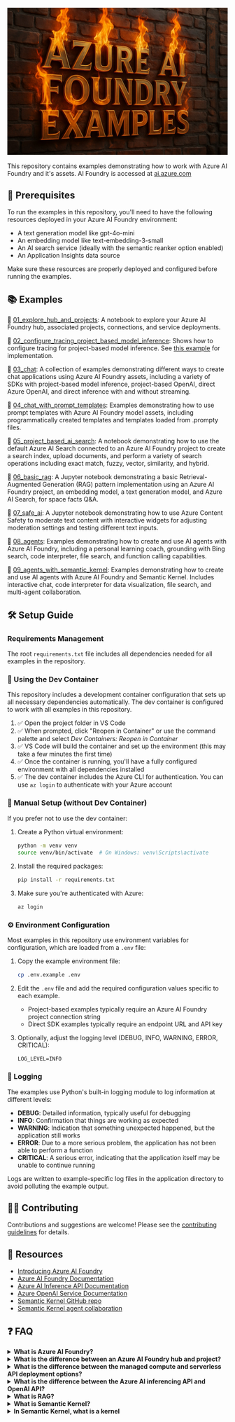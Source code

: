![Semantic Kernel](assets/images/azure-ai-foundry-examples-xs.jpeg)

This repository contains examples demonstrating how to work with Azure AI Foundry and it's assets. AI Foundry is accessed at [ai.azure.com](http://ai.azure.com)

## 🔧 Prerequisites

To run the examples in this repository, you'll need to have the following resources deployed in your Azure AI Foundry environment:

- A text generation model like gpt-4o-mini
- An embedding model like text-embedding-3-small
- An AI search service (ideally with the semantic reanker option enabled)
- An Application Insights data source

Make sure these resources are properly deployed and configured before running the examples.

## 📚 Examples

🧮 [01_explore_hub_and_projects](./01_explore_hub_and_projects/README.md): A notebook to explore your Azure AI Foundry hub, associated projects, connections, and service deployments.

🧮 [02_configure_tracing_project_based_model_inference](./02_configure_tracing_project_based_model_inference/README.md): Shows how to configure tracing for project-based model inference. See [this example](./03_chat/chat_project_based_model_inference.py) for implementation.

🧮 [03_chat](./03_chat/README.md): A collection of examples demonstrating different ways to create chat applications using Azure AI Foundry assets, including a variety of SDKs with project-based model inference, project-based OpenAI, direct Azure OpenAI, and direct inference with and without streaming.

🧮 [04_chat_with_prompt_templates](./04_chat_with_prompt_templates/README.md): Examples demonstrating how to use prompt templates with Azure AI Foundry model assets, including programmatically created templates and templates loaded from .prompty files.

🧮 [05_project_based_ai_search](./05_project_based_ai_search/README.md): A notebook demonstrating how to use the default Azure AI Search connected to an Azure AI Foundry project to create a search index, upload documents, and perform a variety of search operations including exact match, fuzzy, vector, similarity, and hybrid.

🧮 [06_basic_rag](./06_basic_rag/README.md): A Jupyter notebook demonstrating a basic Retrieval-Augmented Generation (RAG) pattern implementation using an Azure AI Foundry project, an embedding model, a text generation model, and Azure AI Search, for space facts Q&A.

🧮 [07_safe_ai](./07_safe_ai/README.md): A Jupyter notebook demonstrating how to use Azure Content Safety to moderate text content with interactive widgets for adjusting moderation settings and testing different text inputs.

🧮 [08_agents](./08_agents/README.md): Examples demonstrating how to create and use AI agents with Azure AI Foundry, including a personal learning coach, grounding with Bing search, code interpreter, file search, and function calling capabilities.

🧮 [09_agents_with_semantic_kernel](./09_agents_with_semantic_kernel/README.md): Examples demonstrating how to create and use AI agents with Azure AI Foundry and Semantic Kernel. Includes interactive chat, code interpreter for data visualization, file search, and multi-agent collaboration.

## 🛠️ Setup Guide

### Requirements Management

The root `requirements.txt` file includes all dependencies needed for all examples in the repository.

### 🐳 Using the Dev Container

This repository includes a development container configuration that sets up all necessary dependencies automatically. The dev container is configured to work with all examples in this repository.

1. ✅ Open the project folder in VS Code
2. ✅ When prompted, click "Reopen in Container" or use the command palette and select *Dev Containers: Reopen in Container*
3. ✅ VS Code will build the container and set up the environment (this may take a few minutes the first time)
4. ✅ Once the container is running, you'll have a fully configured environment with all dependencies installed
5. ✅ The dev container includes the Azure CLI for authentication. You can use `az login` to authenticate with your Azure account

### 🔧 Manual Setup (without Dev Container)

If you prefer not to use the dev container:

1. Create a Python virtual environment:
   ```bash
   python -m venv venv
   source venv/bin/activate  # On Windows: venv\Scripts\activate
   ```

2. Install the required packages:
   ```bash
   pip install -r requirements.txt
   ```

3. Make sure you're authenticated with Azure:
   ```bash
   az login
   ```

### ⚙️ Environment Configuration

Most examples in this repository use environment variables for configuration, which are loaded from a `.env` file:

1. Copy the example environment file:
   ```bash
   cp .env.example .env
   ```

2. Edit the `.env` file and add the required configuration values specific to each example.
   - Project-based examples typically require an Azure AI Foundry project connection string
   - Direct SDK examples typically require an endpoint URL and API key

3. Optionally, adjust the logging level (DEBUG, INFO, WARNING, ERROR, CRITICAL):
   ```
   LOG_LEVEL=INFO
   ```

### 📝 Logging

The examples use Python's built-in logging module to log information at different levels:

- **DEBUG**: Detailed information, typically useful for debugging
- **INFO**: Confirmation that things are working as expected
- **WARNING**: Indication that something unexpected happened, but the application still works
- **ERROR**: Due to a more serious problem, the application has not been able to perform a function
- **CRITICAL**: A serious error, indicating that the application itself may be unable to continue running

Logs are written to example-specific log files in the application directory to avoid polluting the example output.

## 👨‍💻 Contributing

Contributions and suggestions are welcome! Please see the [contributing guidelines](CONTRIBUTING.md) for details.

## 📖 Resources

- [Introducing Azure AI Foundry](https://www.youtube.com/watch?v=GD7MnIwAxYM)
- [Azure AI Foundry Documentation](https://learn.microsoft.com/azure/ai-foundry)
- [Azure AI Inference API Documentation](https://learn.microsoft.com/en-us/azure/machine-learning/reference-model-inference-api?view=azureml-api-2&tabs=python)
- [Azure OpenAI Service Documentation](https://learn.microsoft.com/en-us/azure/ai-services/openai/)
- [Semantic Kernel GitHub repo](https://github.com/microsoft/semantic-kernel)
- [Semantic Kernel agent collaboration](https://learn.microsoft.com/en-us/semantic-kernel/frameworks/agent/agent-chat?pivots=programming-language-python)

## ❓ FAQ

<details>
<summary><strong>What is Azure AI Foundry?</strong></summary>
A successor to Azure AI Studio, it's a home for AI capabilities including a collection of tools and services to fully create, manage, and use AI models at scale for data scientists and AI engineers.
</details>

<details>
<summary><strong>What is the difference between an Azure AI Foundry hub and project?</strong></summary>
A hub is a parent workspace that provides shared resources including storage, key vault, and compute for multiple child projects. Projects are lighter weight workspaces for managing AI components that inherit and use the hub's resources. Think of hubs as infrastructure and resource providers and projects as workspaces for specific AI development efforts.

A hub can have many projects, but a project can have only 1 parent hub. A project can have it's own data, connections, and model deployements that are isolated to the project itself, and not part of the hub.
</details>

<details>
<summary><strong>What is the difference between the managed compute and serverless API deployment options?</strong></summary>

Deployment options differ primarily in pricing structure and infrastructure approach.

**Serverless deployment**:
- Pay-as-you-go model based on token usage (input, output, and reasoning tokens)
- Runs on shared GPU cluster pools specific to each model
- Can utilize global pools, or region-specific pools (like East US or Sweden Central)

**Managed compute**:
- Hourly billing model regardless of usage
- Runs on dedicated virtual machines with the model and API pre-deployed
- Microsoft handles all infrastructure management and deployment
</details>

<details>
<summary><strong>What is the difference between the Azure AI inferencing API and OpenAI API?</strong></summary>

The Azure AI inferencing API (package `azure.ai.inference`) serves as an abstraction layer that allows applications to interact with various models using a standardized interface. It translates requests to the specific format required by each underlying model.

While `azure.ai.inference` provides a model-agnostic abstraction layer, the openai package with the AzureOpenAI client (i.e., `from openai import AzureOpenAI`) is specifically designed for interacting with OpenAI models deployed on Azure. 

In summary, the key benefit of `azure.ai.inference` is the ability to switch between supported models, for example between an OpenAI and Meta model, without modifying your application code, avoiding code lock-in.

Verify model compatibility via the [inference API documentation](https://learn.microsoft.com/en-us/azure/machine-learning/reference-model-inference-api?view=azureml-api-2&tabs=python).
</details>

<details>
<summary><strong>What is RAG?</strong></summary>
Retrieval-Augmented Generation (RAG) is a technique where the LLM (Large Language Model) uses relevant retrieved text chunks from your data to craft a final answer.
This helps ground the model's response in real data, reducing hallucinations.
</details>

<details>
<summary><strong>What is Semantic Kernel?</strong></summary>
Semantic Kernel is a lightweight, open-source development kit that lets you easily build AI agents and integrate the latest AI models into your C#, Python, or Java codebase. It serves as an efficient middleware that enables rapid delivery of enterprise-grade solutions.
</details>


<details>
<summary><strong>In Semantic Kernel, what is a kernel</strong></summary>
An SK kernel is the central orchestration component that serves as the main entry point to the framework. It manages integration with AI services like Azure OpenAI, memory sharing, and function registry and execution.
</details>
